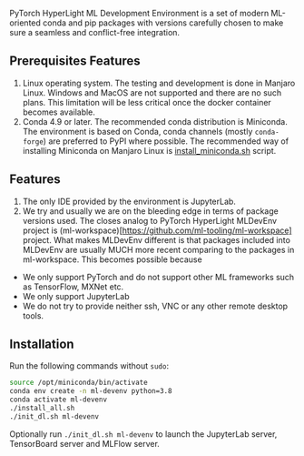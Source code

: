 PyTorch HyperLight ML Development Environment is a set of modern ML-oriented conda and pip packages with versions carefully chosen to make sure a seamless and conflict-free integration. 

## Prerequisites Features
1. Linux operating system. The testing and development is done in Manjaro Linux. Windows and MacOS are not supported and there are no such plans. This limitation will be less critical once the docker container becomes available.
2. Conda 4.9 or later. The recommended conda distribution is Miniconda. The environment is based on Conda, conda channels (mostly `conda-forge`) are preferred to PyPI where possible. The recommended way of installing Miniconda on Manjaro Linux is [install_miniconda.sh](https://github.com/Alliedium/awesome-linux-config/blob/master/manjaro/basic/install_miniconda.sh) script.

## Features
1. The only IDE provided by the environment is JupyterLab. 
2. We try and usually we are on the bleeding edge in terms of package versions used. The closes analog to PyTorch HyperLight MLDevEnv project is (ml-workspace)[https://github.com/ml-tooling/ml-workspace] project. What makes MLDevEnv different is that packages included into MLDevEnv are usually MUCH more recent comparing to the packages in ml-workspace. This becomes possible because
 - We only support PyTorch and do not support other ML frameworks such as TensorFlow, MXNet etc.
 - We only support JupyterLab
 - We do not try to provide neither ssh, VNC or any other remote desktop tools.

## Installation
Run the following commands without `sudo`:
```bash
source /opt/miniconda/bin/activate
conda env create -n ml-devenv python=3.8
conda activate ml-devenv
./install_all.sh
./init_dl.sh ml-devenv
```
Optionally run `./init_dl.sh ml-devenv` to launch the JupyterLab server, TensorBoard server and MLFlow server.
